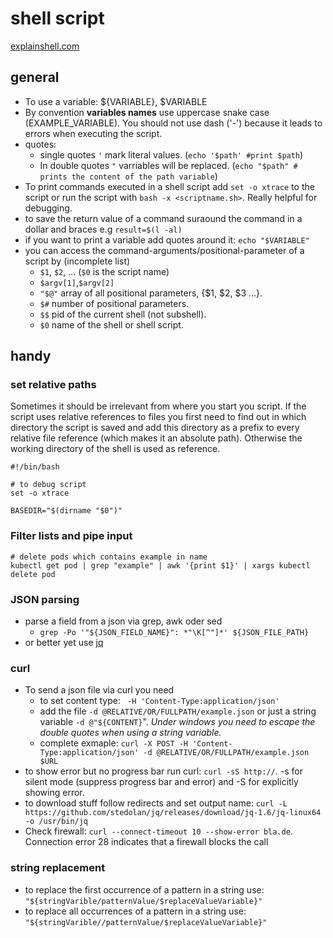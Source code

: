 # shell script

[explainshell.com](http://explainshell.com)

## general

- To use a variable: ${VARIABLE}, $VARIABLE 
- By convention **variables names** use uppercase snake case (EXAMPLE_VARIABLE). You should not use dash ('-') because it leads to errors when executing the script.
- quotes:
    - single quotes `'` mark literal values. (`echo '$path' #print $path`)
    - In double quotes `"` varriables will be replaced. (`echo "$path" # prints the content of the path variable`)
- To print commands executed in a shell script add `set -o xtrace` to the script or run the script with `bash -x <scriptname.sh>`. Really helpful for debugging.
- to save the return value of a command suraound the command in a dollar and braces e.g `result=$(l -al)`
- if you want to print a variable add quotes around it: `echo "$VARIABLE"`
- you can access the command-arguments/positional-parameter of a script by (incomplete list)
    - `$1`, `$2`, ... (`$0` is the script name) 
    - `$argv[1]`,`$argv[2]`
    - `"$@"` array of all positional parameters, {$1, $2, $3 ...}.
    - `$#`  number of positional parameters.
    - `$$` pid of the current shell (not subshell).
    - `$0` name of the shell or shell script.

## handy

### set relative paths

Sometimes it should be irrelevant from where you start you script. If the script uses relative references to files you first need to find out in which directory the script is saved and add this directory as a prefix to every relative file reference (which makes it an absolute path). Otherwise the working directory of the shell is used as reference.

```shell
#!/bin/bash

# to debug script
set -o xtrace

BASEDIR="$(dirname "$0")"

```
### Filter lists and pipe input

```shell
# delete pods which contains example in name
kubectl get pod | grep "example" | awk '{print $1}' | xargs kubectl delete pod 
```

### JSON parsing

- parse a field from a json via grep, awk oder sed
    - `grep -Po '"${JSON_FIELD_NAME}": *"\K[^"]*' ${JSON_FILE_PATH}`
- or better yet use [jq](https://stedolan.github.io/jq/) 

### curl

- To send a json file via curl you need
    - to set content type: ` -H 'Content-Type:application/json'`
    - add the file `-d @RELATIVE/OR/FULLPATH/example.json` or just a string variable `-d @"${CONTENT}`". *Under windows you need to escape the double quotes when using a string variable.*   
    - complete exmaple: `curl -X POST -H 'Content-Type:application/json' -d @RELATIVE/OR/FULLPATH/example.json  $URL`
- to show error but no progress bar run curl: `curl -sS http://`. -s for silent mode (suppress progress bar and error) and -S for explicitly showing  error.
- to download stuff follow redirects and set output name: `curl -L https://github.com/stedolan/jq/releases/download/jq-1.6/jq-linux64 -o /usr/bin/jq`
- Check firewall: `curl --connect-timeout 10 --show-error bla.de`. Connection error 28 indicates that a firewall blocks the call

### string replacement

- to replace the first occurrence of a pattern in a string use: `"${stringVarible/patternValue/$replaceValueVariable}"`
- to replace all occurrences of a pattern in a string use: `"${stringVarible//patternValue/$replaceValueVariable}"`
